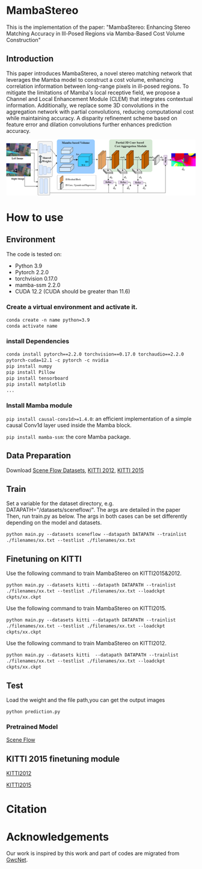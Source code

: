 
# MambaStereo 
This is the implementation of the paper: "MambaStereo: Enhancing Stereo Matching Accuracy in Ill-Posed Regions via Mamba-Based Cost Volume Construction"

## Introduction

This paper introduces MambaStereo, a novel stereo matching network that leverages the Mamba model to construct a cost volume, enhancing correlation information between long-range pixels in ill-posed regions. To mitigate the limitations of Mamba's local receptive field, we propose a Channel and Local Enhancement Module (CLEM) that integrates contextual information. Additionally, we replace some 3D convolutions in the aggregation network with partial convolutions, reducing computational cost while maintaining accuracy. A disparity refinement scheme based on feature error and dilation convolutions further enhances prediction accuracy. 

![image](image/net.png)

# How to use

## Environment
The code is tested on:
* Python 3.9
* Pytorch 2.2.0
* torchvision 0.17.0
* mamba-ssm 2.2.0
* CUDA 12.2
(CUDA should be greater than 11.6)


### Create a virtual environment and activate it.

```
conda create -n name python=3.9
conda activate name
```
### install Dependencies

```
conda install pytorch==2.2.0 torchvision==0.17.0 torchaudio==2.2.0 pytorch-cuda=12.1 -c pytorch -c nvidia
pip install numpy
pip install Pillow
pip install tensorboard
pip install matplotlib 
...
```
### Install Mamba module
```pip install causal-conv1d>=1.4.0```: an efficient implementation of a simple causal Conv1d layer used inside the Mamba block.

```pip install mamba-ssm```: the core Mamba package.

## Data Preparation
Download [Scene Flow Datasets](https://lmb.informatik.uni-freiburg.de/resources/datasets/SceneFlowDatasets.en.html), [KITTI 2012](http://www.cvlibs.net/datasets/kitti/eval_stereo_flow.php?benchmark=stereo), [KITTI 2015](http://www.cvlibs.net/datasets/kitti/eval_scene_flow.php?benchmark=stereo)

## Train
Set a variable for the dataset directory, e.g. DATAPATH="/datasets/sceneflow/". The args are detailed in the paper Then, run train.py as below.
The args in both cases can be set differently depending on the model and datasets.
```
python main.py --datasets sceneflow --datapath DATAPATH --trainlist ./filenames/xx.txt --testlist ./filenames/xx.txt 
```

## Finetuning on KITTI
Use the following command to train MambaStereo on KITTI2015&2012.

```
python main.py --datasets kitti --datapath DATAPATH --trainlist ./filenames/xx.txt --testlist ./filenames/xx.txt --loadckpt ckpts/xx.ckpt 
```
Use the following command to train MambaStereo on KITTI2015.

```
python main.py --datasets kitti --datapath DATAPATH --trainlist ./filenames/xx.txt --testlist ./filenames/xx.txt --loadckpt ckpts/xx.ckpt
```
Use the following command to train MambaStereo on KITTI2012.

```
python main.py --datasets kitti  --datapath DATAPATH --trainlist ./filenames/xx.txt --testlist ./filenames/xx.txt --loadckpt ckpts/xx.ckpt
```

## Test
Load the weight and the file path,you can get the output images
```
python prediction.py
```



### Pretrained Model

[Scene Flow](https://drive.google.com/file/d/1uipxPgePS8pjk0F-xW0y4iLDkl8Fv39i/view?usp=drive_link)

## KITTI 2015 finetuning module
[KITTI2012](https://drive.google.com/file/d/1Nzv4XbNq06wH6XNZx05nuLjBKfGneDjk/view?usp=drive_link)

[KITTI2015](https://drive.google.com/file/d/1tIwJyUqSPP2RdWmJoruEcZXcTGhIlI5f/view?usp=drive_link)



# Citation


# Acknowledgements

Our work is inspired by this work and part of codes are migrated from [GwcNet](https://github.com/xy-guo/GwcNet).
